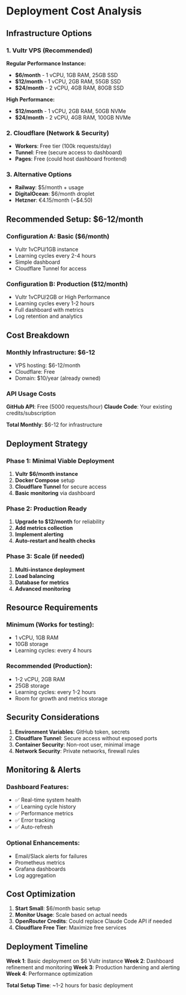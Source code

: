 # Deployment Cost Analysis

## Infrastructure Options

### 1. Vultr VPS (Recommended)
**Regular Performance Instance:**
- **$6/month** - 1 vCPU, 1GB RAM, 25GB SSD
- **$12/month** - 1 vCPU, 2GB RAM, 55GB SSD  
- **$24/month** - 2 vCPU, 4GB RAM, 80GB SSD

**High Performance:**
- **$12/month** - 1 vCPU, 2GB RAM, 50GB NVMe
- **$24/month** - 2 vCPU, 4GB RAM, 100GB NVMe

### 2. Cloudflare (Network & Security)
- **Workers**: Free tier (100k requests/day)
- **Tunnel**: Free (secure access to dashboard)
- **Pages**: Free (could host dashboard frontend)

### 3. Alternative Options
- **Railway**: $5/month + usage
- **DigitalOcean**: $6/month droplet
- **Hetzner**: €4.15/month (~$4.50)

## Recommended Setup: $6-12/month

### Configuration A: Basic ($6/month)
- Vultr 1vCPU/1GB instance
- Learning cycles every 2-4 hours  
- Simple dashboard
- Cloudflare Tunnel for access

### Configuration B: Production ($12/month)
- Vultr 1vCPU/2GB or High Performance
- Learning cycles every 1-2 hours
- Full dashboard with metrics
- Log retention and analytics

## Cost Breakdown

### Monthly Infrastructure: $6-12
- VPS hosting: $6-12/month
- Cloudflare: Free
- Domain: $10/year (already owned)

### API Usage Costs
**GitHub API**: Free (5000 requests/hour)
**Claude Code**: Your existing credits/subscription

**Total Monthly**: $6-12 for infrastructure

## Deployment Strategy

### Phase 1: Minimal Viable Deployment
1. **Vultr $6/month instance**
2. **Docker Compose** setup
3. **Cloudflare Tunnel** for secure access
4. **Basic monitoring** via dashboard

### Phase 2: Production Ready  
1. **Upgrade to $12/month** for reliability
2. **Add metrics collection** 
3. **Implement alerting**
4. **Auto-restart and health checks**

### Phase 3: Scale (if needed)
1. **Multi-instance deployment**
2. **Load balancing**
3. **Database for metrics**
4. **Advanced monitoring**

## Resource Requirements

### Minimum (Works for testing):
- 1 vCPU, 1GB RAM
- 10GB storage
- Learning cycles: every 4 hours

### Recommended (Production):
- 1-2 vCPU, 2GB RAM  
- 25GB storage
- Learning cycles: every 1-2 hours
- Room for growth and metrics storage

## Security Considerations

1. **Environment Variables**: GitHub token, secrets
2. **Cloudflare Tunnel**: Secure access without exposed ports
3. **Container Security**: Non-root user, minimal image
4. **Network Security**: Private networks, firewall rules

## Monitoring & Alerts

### Dashboard Features:
- ✅ Real-time system health
- ✅ Learning cycle history  
- ✅ Performance metrics
- ✅ Error tracking
- ✅ Auto-refresh

### Optional Enhancements:
- Email/Slack alerts for failures
- Prometheus metrics
- Grafana dashboards
- Log aggregation

## Cost Optimization

1. **Start Small**: $6/month basic setup
2. **Monitor Usage**: Scale based on actual needs
3. **OpenRouter Credits**: Could replace Claude Code API if needed
4. **Cloudflare Free Tier**: Maximize free services

## Deployment Timeline

**Week 1**: Basic deployment on $6 Vultr instance
**Week 2**: Dashboard refinement and monitoring
**Week 3**: Production hardening and alerting
**Week 4**: Performance optimization

**Total Setup Time**: ~1-2 hours for basic deployment
